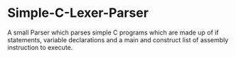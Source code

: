 # Simple-C-Lexer-Parser


A small Parser  which parses simple C programs which are made up of if statements, variable declarations and a main
and construct list of assembly instruction to execute.
